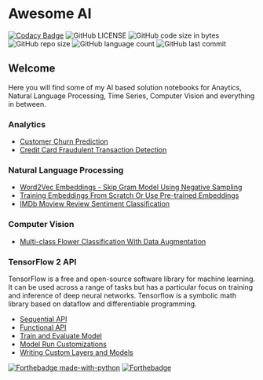 # Awesome AI

[![Codacy Badge](https://api.codacy.com/project/badge/Grade/27618c4c51a3408091f5dc4f8a4fbf06)](https://app.codacy.com/gh/nityansuman/awesome-ai?utm_source=github.com&utm_medium=referral&utm_content=nityansuman/awesome-ai&utm_campaign=Badge_Grade_Settings)
![GitHub LICENSE](https://img.shields.io/github/license/nityansuman/awesome-ai)
![GitHub code size in bytes](https://img.shields.io/github/languages/code-size/nityansuman/awesome-ai)
![GitHub repo size](https://img.shields.io/github/repo-size/nityansuman/awesome-ai)
![GitHub language count](https://img.shields.io/github/languages/count/nityansuman/awesome-ai)
![GitHub last commit](https://img.shields.io/github/last-commit/nityansuman/awesome-ai)

## Welcome

Here you will find some of my AI based solution notebooks for Anaytics, Natural Language Processing, Time Series, Computer Vision and everything in between.

### Analytics

- [Customer Churn Prediction](analytics/)
- [Credit Card Fraudulent Transaction Detection](analytics/)

### Natural Language Processing

- [Word2Vec Embeddings - Skip Gram Model Using Negative Sampling](natural-language/)
- [Training Embeddings From Scratch Or Use Pre-trained Embeddings](natural-language/)
- [IMDb Moview Review Sentiment Classification](natural-language/)

### Computer Vision

- [Multi-class Flower Classification With Data Augmentation](computer-vision/)

### TensorFlow 2 API

TensorFlow is a free and open-source software library for machine learning. It can be used across a range of tasks but has a particular focus on training and inference of deep neural networks. Tensorflow is a symbolic math library based on dataflow and differentiable programming.

- [Sequential API](tensorflow2-api/sequential-model-api.ipynb)
- [Functional API](tensorflow2-api/functional-model-api.ipynb)
- [Train and Evaluate Model](tensorflow2-api/train-and-evaluate-model.ipynb)
- [Model Run Customizations](tensorflow2-api/model-run-customizations.ipynb)
- [Writing Custom Layers and Models](tensorflow2-api/writing-new-layers-and-models-via-subclassing.ipynb)

[![Forthebadge made-with-python](http://ForTheBadge.com/images/badges/made-with-python.svg)](https://www.python.org/)
[![Forthebadge](https://forthebadge.com/images/badges/built-with-love.svg)](https://forthebadge.com)
